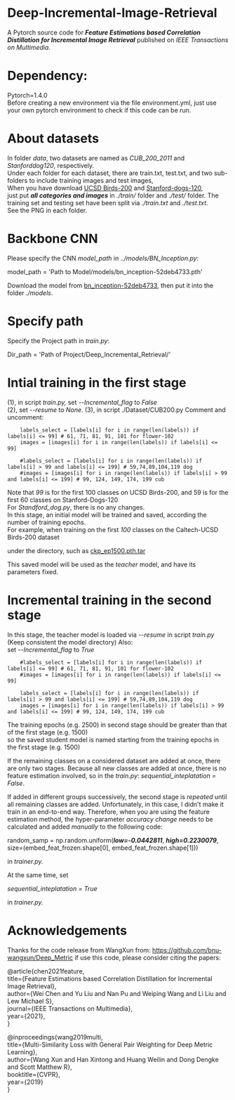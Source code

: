 
# Deep-Incremental-Image-Retrieval
A Pytorch source code for ***Feature Estimations based Correlation Distillation for Incremental Image Retrieval*** published on
*IEEE Transactions on Multimedia*.
# Dependency:
Pytorch=1.4.0  
Before creating a new environment via the file environment.yml, just use your own pytorch environment to check if this code can be run.

# About datasets

In folder *data*, two datasets are named as *CUB_200_2011* and *Stanforddog120*, respectively.  
Under each folder for each dataset, there are train.txt, test.txt, and two sub-folders to include training images and test images,  
When you have download [UCSD Birds-200](http://www.vision.caltech.edu/visipedia/CUB-200-2011.html) and [Stanford-dogs-120](http://vision.stanford.edu/aditya86/ImageNetDogs/),  
just put ***all categories and images*** in *./train/* folder and *./test/* folder. The training set and testing set have been split via *./train.txt* and *./test.txt*.  
See the PNG in each folder.

# Backbone CNN
Please specify the CNN *model_path* in .*./models/BN_Inception.py*:

model_path = 'Path to Model/models/bn_inception-52deb4733.pth'

Download the model from [bn_inception-52deb4733](https://drive.google.com/file/d/1qDBfquYrfM9Msl2q57jxzl9w0y7qwnn0/view?usp=sharing), then put it into the folder *./models*.

# Specify path

Specify the Project path in *train.py*:

Dir_path = 'Path of Project/Deep_Incremental_Retrieval/'



# Intial training in the first stage

(1), in script *train.py,* set --_Incremental_flag_ to *False*  
(2), set --*resume* to *None*.
(3), in script ./Dataset/CUB200.py
 Comment and uncomment:

        labels_select = [labels[i] for i in range(len(labels)) if labels[i] <= 99] # 61, 71, 81, 91, 101 for flower-102
        images = [images[i] for i in range(len(labels)) if labels[i] <= 99]
        
        #labels_select = [labels[i] for i in range(len(labels)) if labels[i] > 99 and labels[i] <= 199] # 59,74,89,104,119 dog
        #images = [images[i] for i in range(len(labels)) if labels[i] > 99 and labels[i] <= 199] # 99, 124, 149, 174, 199 cub 

Note that *99* is for the first 100 classes on UCSD Birds-200, and 59 is for the first 60 classes on Stanford-Dogs-120  
For *Standford_dog.py*, there is no any changes.  
In this stage, an initial model will be trained and saved, according the number of training epochs.  
For example, when training on the first *100* classes on the Caltech-UCSD Birds-200 dataset

under the directory, such as
[ckp_ep1500.pth.tar](ckps/HardMining/cub/BN_Inception-DIM-512-lr1e-5-ratio-0.16-BatchSize-80/ckp_ep1500.pth.tar)

This saved model will be used as the *teacher* model, and have its parameters fixed.
# Incremental training in the second stage

In this stage, the teacher model is loaded via --*resume* in script *train.py*
(Keep consistent the model directory)
Also:  
set --*Incremental_flag* to *True*

        #labels_select = [labels[i] for i in range(len(labels)) if labels[i] <= 99] # 61, 71, 81, 91, 101 for flower-102
        #images = [images[i] for i in range(len(labels)) if labels[i] <= 99]
        
        labels_select = [labels[i] for i in range(len(labels)) if labels[i] > 99 and labels[i] <= 199] # 59,74,89,104,119 dog
        images = [images[i] for i in range(len(labels)) if labels[i] > 99 and labels[i] <= 199] # 99, 124, 149, 174, 199 cub 

The training epochs (e.g. 2500) in second stage should be greater than that of the first stage (e.g. 1500)  
so the saved student model is named starting from the training epochs in the first stage (e.g. 1500)

If the remaining classes on a considered dataset are added at once, there are only two stages. Because all new classes are added
at once, there is no feature estimation involved, so in the *train.py*: *sequential_inteplatation = False*.

If added in different groups successively, the second stage is *repeated* until all remaining classes
are added. Unfortunately, in this case, I didn't make it train in an end-to-end way.
Therefore, when you are using the feature estimation method, the hyper-parameter *accuracy change* needs to be calculated and added *manually* to
the following code:

random_samp = np.random.uniform(***low=-0.0442811***, ***high=0.2230079***, size=(embed_feat_frozen.shape[0], embed_feat_frozen.shape[1]))

in *trainer.py.*

At the same time, set

*sequential_inteplatation = True*

in *trainer.py.*



# Acknowledgements
Thanks for the code release from WangXun from: https://github.com/bnu-wangxun/Deep_Metric
if use this code, please consider citing the papers:

@article{chen2021feature,  
  title={Feature Estimations based Correlation Distillation for Incremental Image Retrieval},  
  author={Wei Chen and Yu Liu and Nan Pu and Weiping Wang and Li Liu and Lew Michael S},  
  journal={IEEE Transactions on Multimedia},  
  year={2021},  
}

@inproceedings{wang2019multi,  
title={Multi-Similarity Loss with General Pair Weighting for Deep Metric Learning},  
author={Wang Xun and Han Xintong and Huang Weilin and Dong Dengke and Scott Matthew R},  
booktitle={CVPR},  
year={2019}  
}
